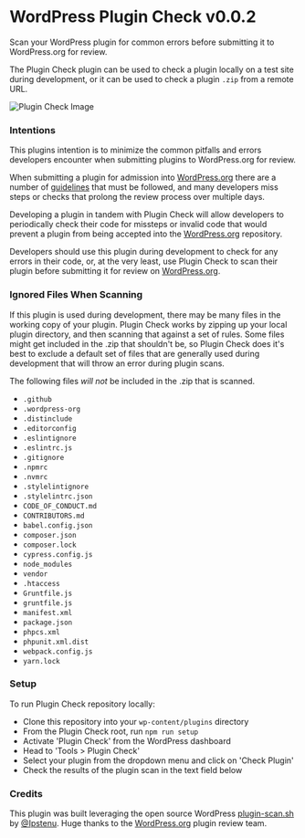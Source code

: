 # WordPress Plugin Check v0.0.2
Scan your WordPress plugin for common errors before submitting it to WordPress.org for review.

The Plugin Check plugin can be used to check a plugin locally on a test site during development, or it can be used to check a plugin `.zip` from a remote URL.

![Plugin Check Image](https://cldup.com/5O4Gkughpa.png)


### Intentions
This plugins intention is to minimize the common pitfalls and errors developers encounter when submitting plugins to WordPress.org for review.

When submitting a plugin for admission into [WordPress.org](https://www.wordpress.org/plugins) there are a number of [guidelines](https://developer.wordpress.org/plugins/wordpress-org/detailed-plugin-guidelines/) that must be followed, and many developers miss steps or checks that prolong the review process over multiple days.

Developing a plugin in tandem with Plugin Check will allow developers to periodically check their code for missteps or invalid code that would prevent a plugin from being accepted into the [WordPress.org](https://www.wordpress.org/plugins) repository.

Developers should use this plugin during development to check for any errors in their code, or, at the very least, use Plugin Check to scan their plugin before submitting it for review on [WordPress.org](https://www.wordpress.org/plugins).

### Ignored Files When Scanning
If this plugin is used during development, there may be many files in the working copy of your plugin. Plugin Check works by zipping up your local plugin directory, and then scanning that against a set of rules. Some files might get included in the .zip that shouldn't be, so Plugin Check does it's best to exclude a default set of files that are generally used during development that will throw an error during plugin scans.

The following files *will not* be included in the .zip that is scanned.

- `.github`
- `.wordpress-org`
- `.distinclude`
- `.editorconfig`
- `.eslintignore`
- `.eslintrc.js`
- `.gitignore`
- `.npmrc`
- `.nvmrc`
- `.stylelintignore`
- `.stylelintrc.json`
- `CODE_OF_CONDUCT.md`
- `CONTRIBUTORS.md`
- `babel.config.json`
- `composer.json`
- `composer.lock`
- `cypress.config.js`
- `node_modules`
- `vendor`
- `.htaccess`
- `Gruntfile.js`
- `gruntfile.js`
- `manifest.xml`
- `package.json`
- `phpcs.xml`
- `phpunit.xml.dist`
- `webpack.config.js`
- `yarn.lock`

### Setup

To run Plugin Check repository locally:
- Clone this repository into your `wp-content/plugins` directory
- From the Plugin Check root, run `npm run setup`
- Activate 'Plugin Check' from the WordPress dashboard
- Head to 'Tools > Plugin Check'
- Select your plugin from the dropdown menu and click on 'Check Plugin'
- Check the results of the plugin scan in the text field below

### Credits

This plugin was built leveraging the open source WordPress [plugin-scan.sh](https://github.com/Ipstenu/plugin-scan) by [@Ipstenu](https://github.com/Ipstenu). Huge thanks to the [WordPress.org](https://www.wordpress.org/plugins) plugin review team.